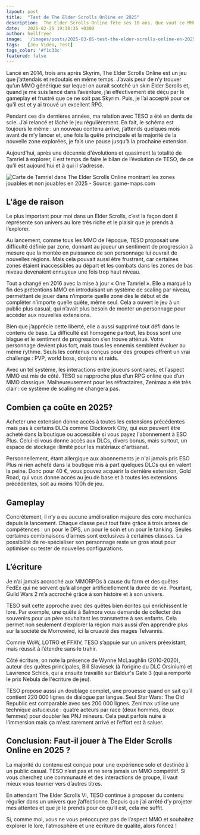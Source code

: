 ```yaml
---
layout: post
title:  "Test de The Elder Scrolls Online en 2025"
description:  The Elder Scrolls Online fête ses 10 ans. Que vaut ce MMORPG en 2025?
date:   2025-02-25 19:30:35 +0300
author: hellfryer
image:  '/images/posts/2025-03-05-test-the-elder-scrolls-online-en-2025/cover.webp'
tags:   [Jeu Vidéo, Test]
tags_color: '#f1c33c'
featured: false
---
```


Lancé en 2014, trois ans après Skyrim, The Elder Scrolls Online est un jeu que j’attendais et redoutais en même temps. J’avais peur de n’y trouver qu’un MMO générique sur lequel on aurait scotché un skin Elder Scrolls et, quand je me suis lancé dans l’aventure, j’ai effectivement été déçu par le gameplay et frustré que ce ne soit pas Skyrim. Puis, je l’ai accepté pour ce qu’il est et y ai trouvé un excellent RPG.

Pendant ces dix dernières années, ma relation avec TESO a été en dents de scie. J’ai relancé et lâché le jeu régulièrement. En fait, le schéma est toujours le même : un nouveau contenu arrive, j’attends quelques mois avant de m’y lancer et, une fois la quête principale et la majorité de la nouvelle zone explorées, je fais une pause jusqu’à la prochaine extension.

Aujourd’hui, après une décennie d'évolutions et quasiment la totalité de Tamriel à explorer, il est temps de faire le bilan de l’évolution de TESO, de ce qu’il est aujourd’hui et à qui il s’adresse.

![Carte de Tamriel dans The Elder Scrolls Online montrant les zones jouables et non jouables en 2025 - Source: game-maps.com]({{site.baseurl}}/images/posts/2025-03-05-test-the-elder-scrolls-online-en-2025/carte-elder-scrolls-online-tamriel-zones-jouables-2025.webp)

## L'âge de raison

Le plus important pour moi dans un Elder Scrolls, c’est la façon dont il représente son univers au lore très riche et le plaisir que je prends à l’explorer.

Au lancement, comme tous les MMO de l’époque, TESO proposait une difficulté définie par zone, donnant au joueur un sentiment de progression à mesure que la montée en puissance de son personnage lui ouvrait de nouvelles régions. Mais cela pouvait aussi être frustrant, car certaines zones étaient inaccessibles au départ et les combats dans les zones de bas niveau devenaient ennuyeux une fois trop haut niveau.

Tout a changé en 2016 avec la mise à jour « One Tamriel ». Elle a marqué la fin des prétentions MMO en introduisant un système de scaling par niveau, permettant de jouer dans n’importe quelle zone dès le début et de compléter n’importe quelle quête, même seul. Cela a ouvert le jeu à un public plus casual, qui n’avait plus besoin de monter un personnage pour accéder aux nouvelles extensions.

Bien que j’apprécie cette liberté, elle a aussi supprimé tout défi dans le contenu de base. La difficulté est homogène partout, les boss sont une blague et le sentiment de progression s’en trouve atténué. Votre personnage devient plus fort, mais tous les ennemis semblent évoluer au même rythme. Seuls les contenus conçus pour des groupes offrent un vrai challenge : PVP, world boss, donjons et raids.

Avec un tel système, les interactions entre joueurs sont rares, et l’aspect MMO est mis de côté. TESO se rapproche plus d’un RPG online que d’un MMO classique. Malheureusement pour les réfractaires, Zenimax a été très clair : ce système de scaling ne changera pas.

## Combien ça coûte en 2025?

Acheter une extension donne accès à toutes les extensions précédentes mais pas à certains DLCs comme Clockwork City, qui eux peuvent être acheté dans la boutique ou accessible si vous payez l'abonnement à ESO Plus. Celui-ci vous donne accès aux DLCs, divers bonus, mais surtout, un espace de stockage illimité pour les matériaux d'artisanat.

Personnellement, étant allergique aux abonnements je n'ai jamais pris ESO Plus ni rien acheté dans la boutique mis à part quelques DLCs qui en valent la peine. Donc pour 40 €, vous pouvez acquérir la dernière extension, Gold Road, qui vous donne accès au jeu de base et à toutes les extensions précédentes, soit au moins 100h de jeu.

## Gameplay

Concrètement, il n’y a eu aucune amélioration majeure des core mechanics depuis le lancement. Chaque classe peut tout faire grâce à trois arbres de compétences : un pour le DPS, un pour le soin et un pour le tanking. Seules certaines combinaisons d’armes sont exclusives à certaines classes. La possibilité de re-spécialiser son personnage reste un gros atout pour optimiser ou tester de nouvelles configurations.

## L’écriture

Je n’ai jamais accroché aux MMORPGs à cause du farm et des quêtes FedEx qui ne servent qu’à allonger artificiellement la durée de vie. Pourtant, Guild Wars 2 m’a accroché grâce à son histoire et à son univers.

TESO suit cette approche avec des quêtes bien écrites qui enrichissent le lore. Par exemple, une quête à Balmora vous demande de collecter des souvenirs pour un père souhaitant les transmettre à ses enfants. Cela permet non seulement d’explorer la région mais aussi d’en apprendre plus sur la société de Morrowind, ici la cruauté des mages Telvannis.

Comme WoW, LOTRO et FFXIV, TESO s’appuie sur un univers préexistant, mais réussit à l’étendre sans le trahir.

Côté écriture, on note la présence de Wynne McLaughlin (2010-2020), auteur des quêtes principales, Bill Slavicsek (à l’origine du DLC Orsinium) et Lawrence Schick, qui a ensuite travaillé sur Baldur's Gate 3 (qui a remporté le prix Nebula de l'écriture de jeu).

TESO propose aussi un doublage complet, une prouesse quand on sait qu’il contient 220 000 lignes de dialogue par langue. Seul Star Wars: The Old Republic est comparable avec ses 200 000 lignes. Zenimax utilise une technique astucieuse : quatre acteurs par race (deux hommes, deux femmes) pour doubler les PNJ mineurs. Cela peut parfois nuire à l’immersion mais ça m'est rarement arrivé et l’effort est à saluer.

## Conclusion: Faut-il jouer à The Elder Scrolls Online en 2025 ?

La majorité du contenu est conçue pour une expérience solo et destinée à un public casual. TESO n’est pas et ne sera jamais un MMO compétitif. Si vous cherchez une communauté et des interactions de groupe, il vaut mieux vous tourner vers d’autres titres.

En attendant The Elder Scrolls VI, TESO continue à proposer du contenu régulier dans un univers que j’affectionne. Depuis que j’ai arrêté d’y projeter mes attentes et que je le prends pour ce qu’il est, cela me suffit.

Si, comme moi, vous ne vous préoccupez pas de l’aspect MMO et souhaitez explorer le lore, l’atmosphère et une écriture de qualité, alors foncez !